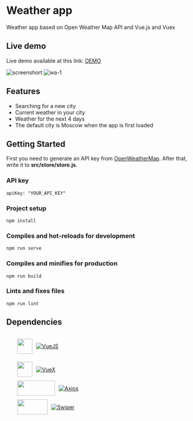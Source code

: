 # Weather app

Weather app based on Open Weather Map API and Vue.js and Vuex

## Live demo
Live demo available at this link:  [DEMO](https://13purplehaze.github.io/weather-app)

![screenshort](https://user-images.githubusercontent.com/102962775/187088215-a551fd87-6f31-42ca-b4ba-ff7ca61d6e6f.jpg)
![wa-1](https://user-images.githubusercontent.com/102962775/187087894-e054c9e2-6768-4b09-afcf-52488e884ba6.gif)

## Features

* Searching for a new city
* Current weather in your city
* Weather for the next 4 days
* The default city is Moscow when the app is first loaded



## Getting Started

First you need to generate an API key from 
<a href="https://openweathermap.org/">OpenWeatherMap</a>. 
After that, write it to <b>src/store/store.js</b>.

### API key

```
apiKey: "YOUR_API_KEY"
```

### Project setup
```
npm install
```

### Compiles and hot-reloads for development
```
npm run serve
```

### Compiles and minifies for production
```
npm run build
```

### Lints and fixes files
```
npm run lint
```



## Dependencies

<ul>
<li style="display:flex; align-items:center;margin:5px; list-style: none">

<span><img style="margin-right: 10px" src="https://vuejs.org/images/logo.png "  width="40" height="40" /></span>

<span>[![VueJS](https://img.shields.io/badge/VueJs-v3.2.37-green)](http://vuejs.org)</span>

</li>
<li style="display:flex; align-items:center;margin:5px; list-style: none">
  <span><img style="margin-right: 10px" src="https://user-images.githubusercontent.com/7110136/29002857-9e802f08-7ab4-11e7-9c31-604b5d0d0c19.png"  width="40" height="40" /></span>

<span>[![VueX](https://img.shields.io/badge/VueX-v4.0.2-purple)](https://vuex.vuejs.org)</span>

</li>
<li style="display:flex; align-items:center;margin:5px; list-style: none">
  <span><img style="margin-right: 10px" src="https://axios-http.com/assets/logo.svg"  width="100" height="40" /></span>

<span>[![Axios](https://img.shields.io/badge/Axios-v0.27.2-blue)](https://axios-http.com/)</span>

</li>
<li style="display:flex; align-items:center;margin:5px; list-style: none">
  <span><img style="margin-right: 10px" src="https://swiperjs.com/images/share-banner-3.png"  width="80" height="40" /></span>

<span>[![Swiper](https://img.shields.io/badge/Swiper-v8.3.2-yellow)](https://swiperjs.com/)</span>

</li>
</ul>


